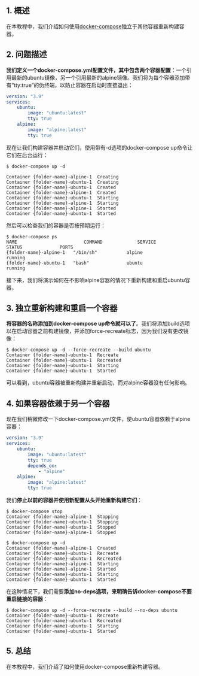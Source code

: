 ## 1. 概述

在本教程中，我们介绍如何使用[docker-compose]()独立于其他容器重新构建容器。

## 2. 问题描述

**我们定义一个docker-compose.yml配置文件，其中包含两个容器配置**：一个引用最新的ubuntu镜像，另一个引用最新的alpine镜像。我们将为每个容器添加带有“tty:true”的伪终端，以防止容器在启动时直接退出：

```yaml
version: "3.9"
services:
    ubuntu:
        image: "ubuntu:latest"
        tty: true
    alpine:
        image: "alpine:latest"
        tty: true
```

现在让我们构建容器并启动它们，使用带有-d选项的docker-compose up命令让它们在后台运行：

```shell
$ docker-compose up -d

Container {folder-name}-alpine-1  Creating
Container {folder-name}-ubuntu-1  Creating
Container {folder-name}-ubuntu-1  Created
Container {folder-name}-alpine-1  Created
Container {folder-name}-ubuntu-1  Starting
Container {folder-name}-alpine-1  Starting
Container {folder-name}-alpine-1  Started
Container {folder-name}-ubuntu-1  Started
```

然后可以检查我们的容器是否按预期运行：

```shell
$ docker-compose ps
NAME                         COMMAND             SERVICE             STATUS              PORTS
{folder-name}-alpine-1   "/bin/sh"           alpine              running
{folder-name}-ubuntu-1   "bash"              ubuntu              running
```

接下来，我们将演示如何在不影响alpine容器的情况下重新构建和重启ubuntu容器。

## 3. 独立重新构建和重启一个容器

**将容器的名称添加到docker-compose up命令就可以了**。我们将添加build选项以在启动容器之前构建镜像，并添加force-recreate标志，因为我们没有更改镜像：

```shell
$ docker-compose up -d --force-recreate --build ubuntu
Container {folder-name}-ubuntu-1  Recreate
Container {folder-name}-ubuntu-1  Recreated
Container {folder-name}-ubuntu-1  Starting
Container {folder-name}-ubuntu-1  Started
```

可以看到，ubuntu容器被重新构建并重新启动，而对alpine容器没有任何影响。

## 4. 如果容器依赖于另一个容器

现在我们稍微修改一下docker-compose.yml文件，使ubuntu容器依赖于alpine容器：

```yaml
version: "3.9"
services:
    ubuntu:
        image: "ubuntu:latest"
        tty: true
        depends_on:
            - "alpine"
    alpine:
        image: "alpine:latest"
        tty: true
```

我们**停止以前的容器并使用新配置从头开始重新构建它们**：

```shell
$ docker-compose stop
Container {folder-name}-alpine-1  Stopping
Container {folder-name}-ubuntu-1  Stopping
Container {folder-name}-ubuntu-1  Stopped
Container {folder-name}-alpine-1  Stopped

$ docker-compose up -d
Container {folder-name}-alpine-1  Created
Container {folder-name}-ubuntu-1  Recreate
Container {folder-name}-ubuntu-1  Recreated
Container {folder-name}-alpine-1  Starting
Container {folder-name}-alpine-1  Started
Container {folder-name}-ubuntu-1  Starting
Container {folder-name}-ubuntu-1  Started
```

在这种情况下，我们需要**添加no-deps选项，来明确告诉docker-compose不要重启链接的容器**：

```shell
$ docker-compose up -d --force-recreate --build --no-deps ubuntu
Container {folder-name}-ubuntu-1  Recreate
Container {folder-name}-ubuntu-1  Recreated
Container {folder-name}-ubuntu-1  Starting
Container {folder-name}-ubuntu-1  Started
```

## 5. 总结

在本教程中，我们介绍了如何使用docker-compose重新构建容器。